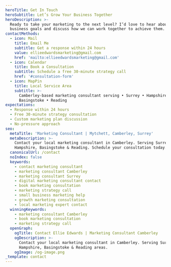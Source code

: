 ```yaml
---
heroTitle: Get In Touch
heroSubtitle: Let’s Grow Your Business Together
heroDescription: >-
  Ready to take your marketing to the next level? I’d love to hear about your
  business goals and discuss how we can work together to achieve them.
contactMethods:
  - icon: Mail
    title: Email Me
    subtitle: Get a response within 24 hours
    value: ellieedwardsmarketing@gmail.com
    href: 'mailto:ellieedwardsmarketing@gmail.com'
  - icon: Calendar
    title: Book a Consultation
    subtitle: Schedule a free 30-minute strategy call
    href: '#consultation-form'
  - icon: MapPin
    title: Local Service Area
    subtitle: >-
      Camberley-based marketing consultant serving • Surrey • Hampshire   •
      Basingstoke • Reading
expectations:
  - Response within 24 hours
  - Free 30-minute strategy consultation
  - Custom marketing plan discussion
  - No-pressure approach
seo:
  metaTitle: 'Marketing Consultant | Mytchett, Camberley, Surrey'
  metaDescription: >-
    Contact your local marketing consultant in Camberley. Serving Surrey,
    Hampshire, Basingstoke & Reading. Schedule your consultation today.
  canonicalUrl: /contact
  noIndex: false
  keywords:
    - contact marketing consultant
    - marketing consultant Camberley
    - marketing consultant Surrey
    - digital marketing consultant contact
    - book marketing consultation
    - marketing strategy call
    - small business marketing help
    - growth marketing consultation
    - local marketing expert contact
  winningKeywords:
    - marketing consultant Camberley
    - book marketing consultation
    - marketing strategy call
  openGraph:
    ogTitle: Contact Ellie Edwards | Marketing Consultant Camberley
    ogDescription: >-
      Contact your local marketing consultant in Camberley. Serving Surrey,
      Hampshire, Basingstoke & Reading areas.
    ogImage: /og-image.png
_template: contact
---
```


